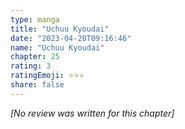```yaml
---
type: manga
title: "Uchuu Kyoudai"
date: "2023-04-20T09:16:46"
name: "Uchuu Kyoudai"
chapter: 25
rating: 3
ratingEmoji: ⭐️⭐️⭐️
share: false
---
```


_[No review was written for this chapter]_
